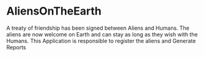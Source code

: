 AliensOnTheEarth
================

A treaty of friendship has been signed between Aliens and Humans. The aliens are now welcome on Earth and can stay as long as they wish with the Humans. This Application is responsible to register the aliens and Generate Reports
